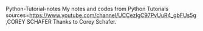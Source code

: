 Python-Tutorial-notes
My notes and codes from Python Tutorials
sources=https://www.youtube.com/channel/UCCezIgC97PvUuR4_gbFUs5g ,COREY SCHAFER
Thanks to Corey Schafer.
